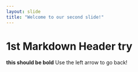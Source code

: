 ```yaml
---
layout: slide
title: "Welcome to our second slide!"
---
```

# 1st Markdown Header try
**this should be bold**
Use the left arrow to go back!
